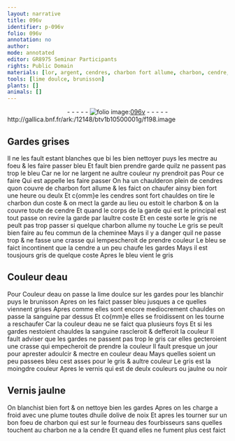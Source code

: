 ```yaml
---
layout: narrative
title: 096v
identifier: p-096v
folio: 096v
annotation: no
author:
mode: annotated
editor: GR8975 Seminar Participants
rights: Public Domain
materials: [lor, argent, cendres, charbon fort allume, charbon, cendre, charbon allume, sanguine, huile dolive de noix]
tools: [lime doulce, brunisson]
plants: []
animals: []
---
```


<div class="folio" align="center">- - - - - <a href="http://gallica.bnf.fr/ark:/12148/btv1b10500001g/f198.image" target="_blank"><img src="https://cu-mkp.github.io/2017-workshop-edition/assets/photo-icon.png" alt="folio image: " style="display:inline-block; margin-bottom:-3px;"/>096v</a> - - - - - </div> http://gallica.bnf.fr/ark:/12148/btv1b10500001g/f198.image   

## Gardes grises

 
Il ne les fault estant blanches que bi les bien nettoyer puys les mectre au foeu & les faire passer bleu Et fault bien prendre garde quilz ne passent pas trop le bleu Car ne <span class="m">lor</span> ne l<span class="m">argent</span> ne aultre couleur ny prendroit pas Pour ce faire Qui est appelle les faire passer On ha un chaulderon plein de <span class="m">cendres</span> quon couvre de <span class="m">charbon fort allume</span> & les faict on chaufer ainsy bien fort une heure ou deulx Et c{omm}e les <span class="m">cendres</span> sont fort chauldes on tire le <span class="m">charbon</span> dun coste & on mect la garde au lieu ou estoit le <span class="m">charbon</span> & on la couvre toute de <span class="m">cendre</span> Et quand le corps de la garde qui est le principal est tout passe on revire la garde par laultre coste Et en ceste sorte le gris ne peult pas trop passer si quelque <span class="m">charbon allume</span> ny touche Le gris se peult bien faire au feu commun de la cheminee Mays il y a danger quil ne passe trop & ne fasse une crasse qui lempescheroit de prendre couleur Le bleu se faict incontinent que la <span class="m">cendre</span> a un peu chaufe les gardes Mays il est tousjours gris de quelque coste Apres le bleu vient le gris
    

## Couleur deau

 
Pour Couleur deau on passe la <span class="tl">lime doulce</span> sur les gardes pour les blanchir puys le <span class="tl">brunisson</span> Apres on les faict passer bleu jusques a ce quelles viennent grises Apres comme elles sont encore mediocrement chauldes on passe la <span class="m">sanguine</span> par dessus Et co{mm}e elles se froidissent on les tourne a reschaufer Car la couleur deau ne se faict qua plusieurs foys Et si les gardes nestoient chauldes la <span class="m">sanguine</span> rascleroit & defferoit la couleur Il fault adviser que les gardes ne passent pas trop le gris car elles gecteroient une crasse qui empecheroit de prendre la couleur Il fault presque un jour pour aprester adoulcir & mectre en couleur deau Mays quelles soient un peu passees bleu cest asses pour le gris & aultre couleur Le gris est la moingdre couleur Apres le vernis qui est de deulx couleurs ou jaulne ou noir
    

## Vernis jaulne

 
On blanchist bien fort & on nettoye bien les gardes Apres on les charge a froid avec une plume toutes d<span class="m">huile dolive de noix</span> Et apres les tourner sur un bon foeu de <span class="m">charbon</span> qui est sur le fourneau des <span class="pro">fourbisseurs</span> sans quelles touchent au <span class="m">charbon</span> ne a la <span class="m">cendre</span> Et quand elles ne fument plus cest faict
 